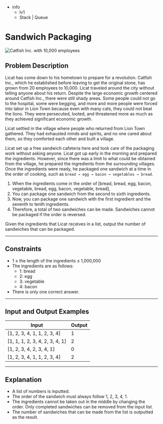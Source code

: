- info
    - lv1
    - Stack | Queue

# Sandwich Packaging
![Catfish Inc. with 10,000 employees](./6_1.webp)

## Problem Description
Licat has come down to his hometown to prepare for a revolution. Catfish Inc., which he established before leaving to get the original stone, has grown from 20 employees to 10,000. Licat traveled around the city without telling anyone about his return. Despite the large economic growth centered around Catfish Inc., there were still shady areas. Some people could not go to the hospital, some were begging, and more and more people were forced into labor in Lion Town because even with many cats, they could not beat the lions. They were persecuted, looted, and threatened more as much as they achieved significant economic growth.

Licat settled in the village where people who returned from Lion Town gathered. They had exhausted minds and spirits, and no one cared about them, so they comforted each other and built a village.

Licat set up a free sandwich cafeteria here and took care of the packaging work without asking anyone. Licat got up early in the morning and prepared the ingredients. However, since there was a limit to what could be obtained from the village, he prepared the ingredients from the surrounding villages. Once the ingredients were ready, he packaged one sandwich at a time in the order of cooking, such as `bread → egg → bacon → vegetables → bread`.

1. When the ingredients come in the order of [bread, bread, egg, bacon, vegetable, bread, egg, bacon, vegetable, bread],
2. You can package one sandwich from the second to sixth ingredients.
3. Now, you can package one sandwich with the first ingredient and the seventh to tenth ingredients.
4. Therefore, a total of two sandwiches can be made. Sandwiches cannot be packaged if the order is reversed.

Given the ingredients that Licat receives in a list, output the number of sandwiches that can be packaged.

---

## Constraints

- 1 ≤ the length of the ingredients ≤ 1,000,000
- The ingredients are as follows:
  - 1: bread
  - 2: egg
  - 3: vegetable
  - 4: bacon
- There is only one correct answer.

---

## Input and Output Examples

| Input                                | Output  |
| ---------------------------------------- | ------- |
| [1, 2, 3, 4, 1, 1, 2, 3, 4] | 1 |
| [1, 1, 1, 2, 3, 4, 2, 3, 4, 1] | 2 |
| [1, 2, 3, 4, 2, 3, 4, 1] | 0 |
| [1, 2, 3, 4, 1, 1, 2, 3, 4] | 2 |

---

## Explanation

- A list of numbers is inputted.
- The order of the sandwich must always follow 1, 2, 3, 4, 1.
- The ingredients cannot be taken out in the middle by changing the order. Only completed sandwiches can be removed from the input list.
- The number of sandwiches that can be made from the list is outputted as the result.
